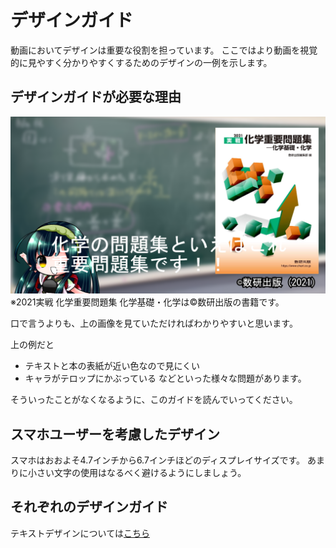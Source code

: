 # デザインガイド

動画においてデザインは重要な役割を担っています。
ここではより動画を視覚的に見やすく分かりやすくするためのデザインの一例を示します。

## デザインガイドが必要な理由

![](https://raw.githubusercontent.com/b-editor/LearnBEditor/main/ja-JP/design-guide/images/overview_001.png)
※2021実戦 化学重要問題集 化学基礎・化学は©数研出版の書籍です。

口で言うよりも、上の画像を見ていただければわかりやすいと思います。

上の例だと
* テキストと本の表紙が近い色なので見にくい
* キャラがテロップにかぶっている
などといった様々な問題があります。

そういったことがなくなるように、このガイドを読んでいってください。

## スマホユーザーを考慮したデザイン
スマホはおおよそ4.7インチから6.7インチほどのディスプレイサイズです。
あまりに小さい文字の使用はなるべく避けるようにしましょう。

## それぞれのデザインガイド

テキストデザインについては[こちら](./text-design.md)